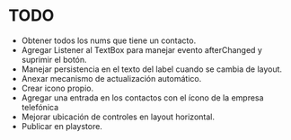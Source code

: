 TODO
====

- Obtener todos los nums que tiene un contacto.
- Agregar Listener al TextBox para manejar evento afterChanged y suprimir el botón.
- Manejar persistencia en el texto del label cuando se cambia de layout.
- Anexar mecanismo de actualización automático.
- Crear icono propio.
- Agregar una entrada en los contactos con el ícono de la empresa telefónica
- Mejorar ubicación de controles en layout horizontal.
- Publicar en playstore.
